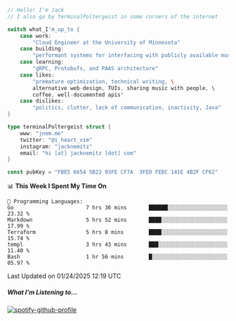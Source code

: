 ```go
// Hello! I'm Jack
// I also go by terminalPoltergeist in some corners of the internet

switch what_I'm_up_to {
    case work:
        "Cloud Engineer at the University of Minnesota"
    case building:
        "performant systems for interfacing with publicly available music datasets"
    case learning:
        "gRPC, Protobufs, and PAAS architecture"
    case likes:
        "premature optimization, technical writing, \
        alternative web-design, TUIs, sharing music with people, \
        coffee, well-documented apis"
    case dislikes:
        "politics, clutter, lack of communication, inactivity, Java"
}

type terminalPoltergeist struct {
    www: "jnem.me"
    twitter: "@i_heart_vim"
    instagram: "jacknemitz"
    email: "hi [at] jacknemitz [dot] com"
}

const pubKey = "FBE5 6654 5B22 93FE CF7A  3FED FEBC 141E 4B2F CF62"
```

<!--START_SECTION:waka-->
📊 **This Week I Spent My Time On** 

```text
💬 Programming Languages: 
Go                       7 hrs 36 mins       ██████░░░░░░░░░░░░░░░░░░░   23.32 % 
Markdown                 5 hrs 52 mins       ████░░░░░░░░░░░░░░░░░░░░░   17.99 % 
Terraform                5 hrs 8 mins        ████░░░░░░░░░░░░░░░░░░░░░   15.74 % 
templ                    3 hrs 43 mins       ███░░░░░░░░░░░░░░░░░░░░░░   11.40 % 
Bash                     1 hr 56 mins        █░░░░░░░░░░░░░░░░░░░░░░░░   05.97 % 
```


 Last Updated on 01/24/2025 12:19 UTC
<!--END_SECTION:waka-->

##### What I'm Listening to...

[![spotify-github-profile](https://jnem.me/listening-item?maxAge=2592000)](https://jnem.me/listening)
